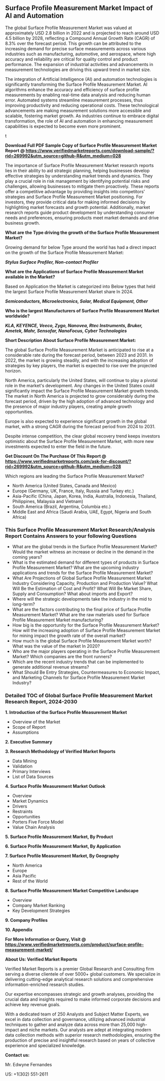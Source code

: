 <h2>Surface Profile Measurement Market Impact of AI and Automation</h2><p>The global Surface Profile Measurement Market was valued at approximately USD 2.8 billion in 2022 and is projected to reach around USD 4.5 billion by 2028, reflecting a Compound Annual Growth Rate (CAGR) of 8.3% over the forecast period. This growth can be attributed to the increasing demand for precise surface measurements across various industries such as manufacturing, automotive, and aerospace, where high accuracy and reliability are critical for quality control and product performance. The expansion of industrial activities and advancements in measurement technologies are driving this upward trend in market size.</p><p>The integration of Artificial Intelligence (AI) and automation technologies is significantly transforming the Surface Profile Measurement Market. AI algorithms enhance the accuracy and efficiency of surface profile measurements by enabling real-time data analysis and reducing human error. Automated systems streamline measurement processes, thus improving productivity and reducing operational costs. These technological advancements are making measurement solutions more accessible and scalable, fostering market growth. As industries continue to embrace digital transformation, the role of AI and automation in enhancing measurement capabilities is expected to become even more prominent.</p>t</p><p id="" class=""><strong>Download Full PDF Sample Copy of Surface Profile Measurement Market Report @ <a href="https://www.verifiedmarketreports.com/download-sample/?rid=269992&utm_source=github-R&utm_medium=028" target="_blank">https://www.verifiedmarketreports.com/download-sample/?rid=269992&utm_source=github-R&utm_medium=028</a></strong></p><p>The importance of&nbsp;Surface Profile Measurement Market research reports lies in their ability to aid strategic planning, helping businesses develop effective strategies by understanding market trends and dynamics. They play a crucial role in risk management by identifying potential risks and challenges, allowing businesses to mitigate them proactively. These reports offer a competitive advantage by providing insights into competitors' strategies and Surface Profile Measurement Market positioning. For investors, they provide critical data for making informed decisions by highlighting market forecasts and growth potential. Additionally, market research reports guide product development by understanding consumer needs and preferences, ensuring products meet market demands and drive business growth.</p><p><strong>What are the&nbsp;Type driving the growth of the Surface Profile Measurement Market?</strong></p><p id="" class="">Growing demand for below Type around the world has had a direct impact on the growth of the Surface Profile Measurement Market:</p><em><strong>Stylus Surface Profiler, Non-contact Profiler</strong></em></p><strong>What are the&nbsp;Applications&nbsp;of Surface Profile Measurement Market available in the Market?</strong></p><p id="" class="">Based on Application the Market is categorized into Below types that held the largest Surface Profile Measurement Market share In 2024.</p><em><strong>Semiconductors, Microelectronics, Solar, Medical Equipment, Other</strong></em></p><strong>Who is the largest Manufacturers of Surface Profile Measurement Market worldwide?</strong></p><p><em><strong>KLA, KEYENCE, Veeco, Zygo, Nanovea, Rtec Instruments, Bruker, Ametek, Mahr, Sensofar, NanoFocus, Cyber Technologies</strong></em></p><p id="" class=""><strong>Short Description About Surface Profile Measurement Market:</strong></p><p>The global Surface Profile Measurement Market is anticipated to rise at a considerable rate during the forecast period, between 2023 and 2031. In 2022, the market is growing steadily, and with the increasing adoption of strategies by key players, the market is expected to rise over the projected horizon.</p><p>North America, particularly the United States, will continue to play a pivotal role in the market's development. Any changes in the United States could significantly impact the Surface Profile Measurement Market growth trends. The market in North America is projected to grow considerably during the forecast period, driven by the high adoption of advanced technology and the presence of major industry players, creating ample growth opportunities.</p><p>Europe is also expected to experience significant growth in the global market, with a strong CAGR during the forecast period from 2024 to 2031.</p><p>Despite intense competition, the clear global recovery trend keeps investors optimistic about the Surface Profile Measurement Market, with more new investments expected to enter the field in the future.</p><p id="" class=""><strong>Get Discount On The Purchase Of This Report @ <a href="https://www.verifiedmarketreports.com/ask-for-discount/?rid=269992&utm_source=github-R&utm_medium=028" target="_blank">https://www.verifiedmarketreports.com/ask-for-discount/?rid=269992&utm_source=github-R&utm_medium=028</a></strong></p>Which regions are leading the Surface Profile Measurement Market?</p><ul><li>North America (United States, Canada and Mexico)</li><li>Europe (Germany, UK, France, Italy, Russia and Turkey etc.)</li><li>Asia-Pacific (China, Japan, Korea, India, Australia, Indonesia, Thailand, Philippines, Malaysia and Vietnam)</li><li>South America (Brazil, Argentina, Columbia etc.)</li><li>Middle East and Africa (Saudi Arabia, UAE, Egypt, Nigeria and South Africa)</li></ul><h3 id="" class="">This Surface Profile Measurement Market Research/Analysis Report Contains Answers to your following Questions</h3><ul><li>What are the global trends in the Surface Profile Measurement Market? Would the market witness an increase or decline in the demand in the coming years?</li><li>What is the estimated demand for different types of products in Surface Profile Measurement Market? What are the upcoming industry applications and trends for the Surface Profile Measurement Market?</li><li>What Are Projections of Global Surface Profile Measurement Market Industry Considering Capacity, Production and Production Value? What Will Be the Estimation of Cost and Profit? What Will Be Market Share, Supply and Consumption? What about imports and Export?</li><li>Where will the strategic developments take the industry in the mid to long-term?</li><li>What are the factors contributing to the final price of Surface Profile Measurement Market? What are the raw materials used for Surface Profile Measurement Market manufacturing?</li><li>How big is the opportunity for the Surface Profile Measurement Market? How will the increasing adoption of Surface Profile Measurement Market for mining impact the growth rate of the overall market?</li><li>How much is the global Surface Profile Measurement Market worth? What was the value of the market In 2020?</li><li>Who are the major players operating in the Surface Profile Measurement Market? Which companies are the front runners?</li><li>Which are the recent industry trends that can be implemented to generate additional revenue streams?</li><li>What Should Be Entry Strategies, Countermeasures to Economic Impact, and Marketing Channels for Surface Profile Measurement Market Industry?</li></ul><h3 id="" class="">Detailed TOC of Global Surface Profile Measurement Market Research Report, 2024-2030</h3><p id="" class=""><strong>1. Introduction of the Surface Profile Measurement Market</strong></p><ul><li>Overview of the Market</li><li>Scope of Report</li><li>Assumptions</li></ul><p id="" class=""><strong>2. Executive Summary</strong></p><p id="" class=""><strong>3. Research Methodology of Verified Market Reports</strong></p><ul><li>Data Mining</li><li>Validation</li><li>Primary Interviews</li><li>List of Data Sources</li></ul><p id="" class=""><strong>4. Surface Profile Measurement Market Outlook</strong></p><ul><li>Overview</li><li>Market Dynamics</li><li>Drivers</li><li>Restraints</li><li>Opportunities</li><li>Porters Five Force Model</li><li>Value Chain Analysis</li></ul><p id="" class=""><strong>5. Surface Profile Measurement Market, By Product</strong></p><p id="" class=""><strong>6. Surface Profile Measurement Market, By Application</strong></p><p id="" class=""><strong>7. Surface Profile Measurement Market, By Geography</strong></p><ul><li>North America</li><li>Europe</li><li>Asia Pacific</li><li>Rest of the World</li></ul><p id="" class=""><strong>8. Surface Profile Measurement Market Competitive Landscape</strong></p><ul><li>Overview</li><li>Company Market Ranking</li><li>Key Development Strategies</li></ul><p id="" class=""><strong>9. Company Profiles</strong></p><p id="" class=""><strong>10. Appendix</strong></p><p id="" class=""><strong>For More Information or Query, Visit @ <a href="https://www.verifiedmarketreports.com/product/surface-profile-measurement-market/" target="_blank">https://www.verifiedmarketreports.com/product/surface-profile-measurement-market/</a></strong></p><p id="" class=""><strong>About Us: Verified Market Reports</strong></p><p id="" class="">Verified Market Reports is a premier Global Research and Consulting firm serving a diverse clientele of over 5000+ global customers. We specialize in delivering cutting-edge analytical research solutions and comprehensive information-enriched research studies.</p><p id="" class="">Our expertise encompasses strategic and growth analyses, providing the crucial data and insights required to make informed corporate decisions and achieve key revenue goals.</p><p id="" class="">With a dedicated team of 250 Analysts and Subject Matter Experts, we excel in data collection and governance, utilizing advanced industrial techniques to gather and analyze data across more than 25,000 high-impact and niche markets. Our analysts are adept at integrating modern data collection methods with superior research methodologies, ensuring the production of precise and insightful research based on years of collective experience and specialized knowledge.</p><p id="" class=""><strong>Contact us:</strong></p><p id="" class="">Mr. Edwyne Fernandes</p><p id="" class="">US: +1(302) 551-2611</p>